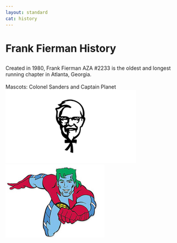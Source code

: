 ```yaml
---
layout: standard
cat: history
---
```


<h1>

Frank Fierman History<br>

</h1>
<p>  
Created in 1980, Frank Fierman AZA #2233 is the oldest and longest running chapter in Atlanta, Georgia.<br>
<br>
Mascots: Colonel Sanders and Captain Planet <br>
<img src="/history/fiermanks1.jpeg" height="200px"  />
<img src="captain-planet2_8052.jpg" height="200px" /><br>
</p>
